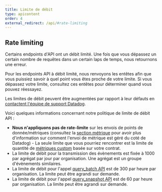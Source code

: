 ```yaml
---
title: Limite de débit
type: apicontent
order: 4
external_redirect: /api/#rate-limiting
---
```

## Rate limiting
Certains endpoints d'API ont un débit limité. Une fois que vous dépassez un certain nombre de requêtes dans un certain laps de temps, nous retournons une erreur.

Pour les endpoints API à débit limité, nous renvoyons les entêtes afin que vous puissiez savoir à quel point vous êtes proche de votre limite. Si vous dépassez votre limite, consultez ces entêtes pour déterminer quand vous pouvez réessayez.

Les limites de débit peuvent être augmentées par rapport à leur défauts en [contactent l'équipe de support Datadog][1].

Voici quelques informations concernant notre politique de limite de débit API :

* **Nous n'appliquons pas de rate-limite** sur les envois de points de donnée/métriques (consultez la [section métrique](/api/#metrics) pour avoir plus d'information sur comment l'envoi de métrique est géré du coté de Datadog) - La seule limite que vous pourriez rencontrer est la limite de quantité de [métriques custom][2] basée sur votre contrat.
* La limite de débit pour la transmission des évènements est fixée à 1000 par agrégat par jour par organisation. Une agrégat est un groupe d'évènements similaires.
* La limite de débit pour l'appel [query_batch API][4] est de 300 par heure par organisation. La limite peut être agrandi sur demande.
* La limite de débit pour l'appel [query_snapshot API][5] est de 60 par heure par organisation. La limite peut être agrandi sur demande.

[1]: /help
[2]: /developers/metrics/custom_metrics
[4]: /api/#query-time-series-points
[5]: /api/#graphs
